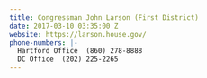 ```yaml
---
title: Congressman John Larson (First District)
date: 2017-03-10 03:35:00 Z
website: https://larson.house.gov/
phone-numbers: |-
  Hartford Office  (860) 278-8888
  DC Office  (202) 225-2265
---
```


